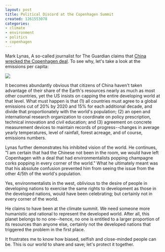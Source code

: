 ```yaml
---
layout: post
title: Political Discord at the Copenhagen Summit
created: 1261553078
categories:
- climate
- environment
- politics
- copenhagen
---
```

Mark Lynas, A so-called journalist for The Guardian claims that <a href="http://www.guardian.co.uk/environment/2009/dec/22/copenhagen-climate-change-mark-lynas">China wrecked the Copenhagen deal</a>. To see why, let's take a look at the emissions per capita:

<img src="http://upload.wikimedia.org/wikipedia/commons/4/4b/CO2_per_capita_per_country.png" />

It becomes abundantly obvious that citizens of China haven't taken advantage of their share of the Earth's resources nearly as much as most other countries, yet the US insists on capping the entire developing world at that level. What must happen is that (1) all countries must agree to a global emissions cut of 20% by 2020 and 15% for each additional decade, and divide that proportionately with the world's population; (2) an open and international research organization to coordinate on policy prescription, technical innovation and civil education; and (3) agreement on concrete measurement devices to maintain records of progress--changes in average yearly temperatures, level of rainfall, forest acreage, and of course, emissions numbers.

Lynas further demonstrates his inhibited vision of the world. He continues, "I am certain that had the Chinese not been in the room, we would have left Copenhagen with a deal that had environmentalists popping champagne corks popping in every corner of the world." What he ultimately meant was that his absolute confusion prevented him from seeing the issue from the other 4/5th of the world's population.

Yes, environmentalists in the west, oblivious to the desire of people in developing nations to exercise the same rights to development as those in the developed nations, would have been celebrating; but certainly not in every corner of the world.

He claims to have been at the climate summit. We need someone more humanistic and rational to represent the developed world. After all, this planet belongs to no one--hence, no one is entitled to a larger proportion of its resources than anyone else, certainly not the developed nations that triggered the problem in the first place.

It frustrates me to know how biased, selfish and close-minded people can be. This is our world to share and save; let's protect it together.
